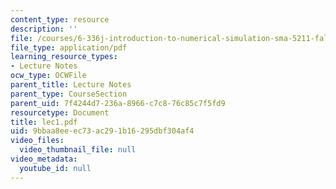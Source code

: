 ```yaml
---
content_type: resource
description: ''
file: /courses/6-336j-introduction-to-numerical-simulation-sma-5211-fall-2003/9bbaa8eeec73ac291b16295dbf304af4_lec1.pdf
file_type: application/pdf
learning_resource_types:
- Lecture Notes
ocw_type: OCWFile
parent_title: Lecture Notes
parent_type: CourseSection
parent_uid: 7f4244d7-236a-8966-c7c8-76c85c7f5fd9
resourcetype: Document
title: lec1.pdf
uid: 9bbaa8ee-ec73-ac29-1b16-295dbf304af4
video_files:
  video_thumbnail_file: null
video_metadata:
  youtube_id: null
---
```

